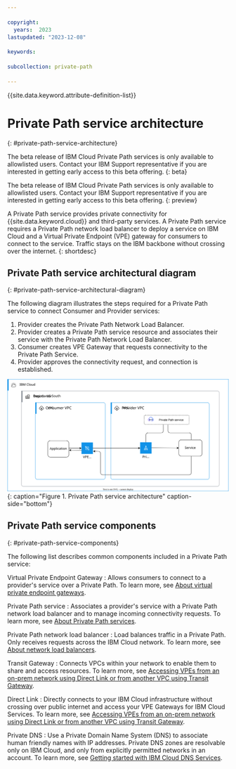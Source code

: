 ```yaml
---

copyright:
  years:  2023
lastupdated: "2023-12-08"

keywords:

subcollection: private-path

---
```


{{site.data.keyword.attribute-definition-list}}

# Private Path service architecture
{: #private-path-service-architecture}

The beta release of IBM Cloud Private Path services is only available to allowlisted users. Contact your IBM Support representative if you are interested in getting early access to this beta offering.
{: beta}

The beta release of IBM Cloud Private Path services is only available to allowlisted users. Contact your IBM Support representative if you are interested in getting early access to this beta offering.
{: preview}

A Private Path service provides private connectivity for {{site.data.keyword.cloud}} and third-party services. A Private Path service requires a Private Path network load balancer to deploy a service on IBM Cloud and a Virtual Private Endpoint (VPE) gateway for consumers to connect to the service. Traffic stays on the IBM backbone without crossing over the internet.
{: shortdesc}

## Private Path service architectural diagram
{: #private-path-service-architectural-diagram}

The following diagram illustrates the steps required for a Private Path service to connect Consumer and Provider services:

1. Provider creates the Private Path Network Load Balancer.
1. Provider creates a Private Path service resource and associates their service with the Private Path Network Load Balancer.
1. Consumer creates VPE Gateway that requests connectivity to the Private Path Service.
1. Provider approves the connectivity request, and connection is established.

![Private Path service architecture](images/private_path_use_case_1.svg "Private Path service architecture"){: caption="Figure 1. Private Path service architecture" caption-side="bottom"}

## Private Path service components
{: #private-path-service-components}

The following list describes common components included in a Private Path service:

Virtual Private Endpoint Gateway
:   Allows consumers to connect to a provider's service over a Private Path. To learn more, see [About virtual private endpoint gateways](/docs/vpc?topic=vpc-about-vpe).

Private Path service
:   Associates a provider's service with a Private Path network load balancer and to manage incoming connectivity requests. To learn more, see [About Private Path services](/docs/vpc?topic=vpc-using-private-path-services).

Private Path network load balancer
:   Load balances traffic in a Private Path. Only receives requests across the IBM Cloud network. To learn more, see [About network load balancers](/docs/vpc?topic=vpc-network-load-balancers).

Transit Gateway
:   Connects VPCs within your network to enable them to share and access resources. To learn more, see [Accessing VPEs from an on-prem network using Direct Link or from another VPC using Transit Gateway](/vpc?topic=vpc-end-to-end-private-connectivity-vpe&interface=cli).

Direct Link
:   Directly connects to your IBM Cloud infrastructure without crossing over public internet and access your VPE Gateways for IBM Cloud Services. To learn more, see [Accessing VPEs from an on-prem network using Direct Link or from another VPC using Transit Gateway](/vpc?topic=vpc-end-to-end-private-connectivity-vpe&interface=cli).

Private DNS
:   Use a Private Domain Name System (DNS) to associate human friendly names with IP addresses. Private DNS zones are resolvable only on IBM Cloud, and only from explicitly permitted networks in an account. To learn more, see [Getting started with IBM Cloud DNS Services](https://test.cloud.ibm.com/docs/dns-svcs?topic=dns-svcs-getting-started).
